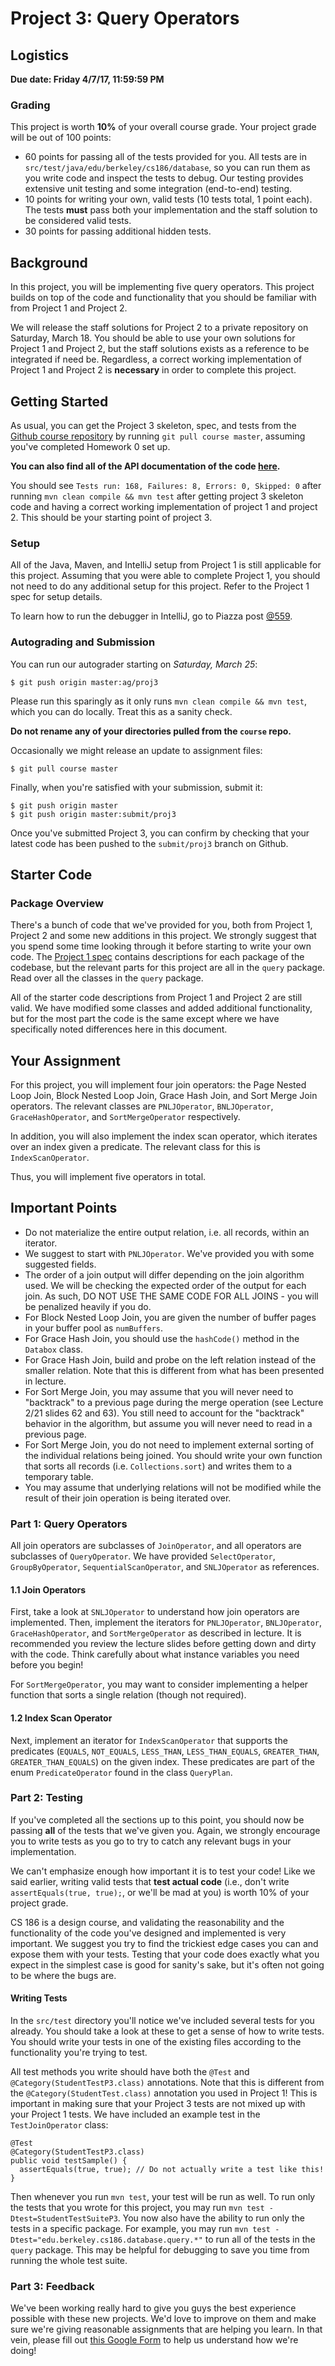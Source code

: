 # Project 3: Query Operators

## Logistics

**Due date: Friday 4/7/17, 11:59:59 PM**

### Grading

This project is worth **10%** of your overall course grade. Your project grade
will be out of 100 points:

* 60 points for passing all of the tests provided for you. All tests are in
  `src/test/java/edu/berkeley/cs186/database`, so you can run them as you write
  code and inspect the tests to debug. Our testing provides extensive unit
  testing and some integration (end-to-end) testing.
* 10 points for writing your own, valid tests (10 tests total, 1 point each).
  The tests **must** pass both your implementation and the staff solution to be
  considered valid tests.
* 30 points for passing additional hidden tests.

## Background

In this project, you will be implementing five query operators. This project
builds on top of the code and functionality that you should be familiar with
from Project 1 and Project 2.

We will release the staff solutions for Project 2 to a private repository on
Saturday, March 18. You should be able to use your own solutions for Project
1 and Project 2, but the staff solutions exists as a reference to be integrated if need be.
Regardless, a correct working implementation of Project 1 and Project 2 is **necessary** in
order to complete this project.

## Getting Started

As usual, you can get the Project 3 skeleton, spec, and tests from the [Github
course repository](https://github.com/berkeley-cs186/course) by running `git
pull course master`, assuming you've completed Homework 0 set up.

**You can also find all of the API documentation of the code
[here](http://www.cs186berkeley.net/projects/).**

You should see `Tests run: 168, Failures: 8, Errors: 0, Skipped: 0` after
running `mvn clean compile && mvn test` after getting project 3 skeleton code and having a correct working implementation of project 1 and project 2. This should be your starting point of project 3.

### Setup

All of the Java, Maven, and IntelliJ setup from Project 1 is still applicable
for this project. Assuming that you were able to complete Project 1, you should
not need to do any additional setup for this project. Refer to the Project 1
spec for setup details.

To learn how to run the debugger in IntelliJ, go to Piazza post
[@559](https://piazza.com/class/ixw7vu9jiqb2br?cid=559).

### Autograding and Submission

You can run our autograder starting on *Saturday, March 25*:

    $ git push origin master:ag/proj3

Please run this sparingly as it only runs `mvn clean compile && mvn test`,
which you can do locally. Treat this as a sanity check.

**Do not rename any of your directories pulled from the `course` repo.**

Occasionally we might release an update to assignment files:

    $ git pull course master

Finally, when you're satisfied with your submission, submit it:

    $ git push origin master
    $ git push origin master:submit/proj3

Once you've submitted Project 3, you can confirm by checking that your latest
code has been pushed to the `submit/proj3` branch on Github.

## Starter Code

### Package Overview

There's a bunch of code that we've provided for you, both from Project 1, Project 2 and
some new additions in this project. We strongly suggest that you spend some
time looking through it before starting to write your own code. The [Project 1
spec](Project1Spec.md#package-overview) contains descriptions for each package
of the codebase, but the relevant parts for this project are all in the `query`
package. Read over all the classes in the `query` package.

All of the starter code descriptions from Project 1 and Project 2 are still valid. We have
modified some classes and added additional functionality, but for the most part
the code is the same except where we have specifically noted differences here
in this document.

## Your Assignment

For this project, you will implement four join operators: the Page Nested Loop
Join, Block Nested Loop Join, Grace Hash Join, and Sort Merge Join operators. The relevant classes
are `PNLJOperator`, `BNLJOperator`, `GraceHashOperator`, and `SortMergeOperator` respectively.

In addition, you will also implement the index scan operator, which iterates over an index
given a predicate. The relevant class for this is `IndexScanOperator`.

Thus, you will implement five operators in total.

## Important Points
* Do not materialize the entire output relation, i.e. all records, within an iterator.
* We suggest to start with `PNLJOperator`. We've provided you with some suggested fields.
* The order of a join output will differ depending on the join algorithm used.
We will be checking the expected order of the output for each join.
As such, DO NOT USE THE SAME CODE FOR ALL JOINS - you will be penalized heavily if you do.
* For Block Nested Loop Join, you are given the number of buffer pages in your buffer
pool as `numBuffers`.
* For Grace Hash Join, you should use the `hashCode()` method in the `Databox` class.
* For Grace Hash Join, build and probe on the left relation instead of the
smaller relation. Note that this is different from what has been presented in lecture.
* For Sort Merge Join, you may assume that you will never need to "backtrack"
to a previous page during the merge operation (see Lecture 2/21 slides 62 and
63). You still need to account for the "backtrack" behavior in the algorithm,
but assume you will never need to read in a previous page.
* For Sort Merge Join, you do not need to implement external sorting of the
individual relations being joined. You should write your own function that
sorts all records (i.e. `Collections.sort`) and writes them to a temporary
table.
* You may assume that underlying relations will not be modified while the result of their join
operation is being iterated over.

### Part 1: Query Operators

All join operators are subclasses of `JoinOperator`, and all operators are subclasses of `QueryOperator`.
We have provided `SelectOperator`, `GroupByOperator`, `SequentialScanOperator`, and `SNLJOperator` as references.

#### 1.1 Join Operators

First, take a look at `SNLJOperator` to understand how join operators are implemented.
Then, implement the iterators for `PNLJOperator`, `BNLJOperator`, `GraceHashOperator`, and
`SortMergeOperator` as described in lecture. It is recommended you review the lecture slides
before getting down and dirty with the code. Think carefully about what instance variables you need before you begin!

For `SortMergeOperator`, you may want to consider implementing a helper function that sorts
a single relation (though not required).

#### 1.2 Index Scan Operator

Next, implement an iterator for `IndexScanOperator` that supports the predicates (`EQUALS`,
`NOT_EQUALS`, `LESS_THAN`, `LESS_THAN_EQUALS`, `GREATER_THAN`, `GREATER_THAN_EQUALS`) on
the given index.
These predicates are part of the enum `PredicateOperator` found in the class `QueryPlan`.

### Part 2: Testing

If you've completed all the sections up to this point, you should now be
passing **all** of the tests that we've given you. Again, we strongly encourage
you to write tests as you go to try to catch any relevant bugs in your
implementation.

We can't emphasize enough how important it is to test your code! Like we said
earlier, writing valid tests that **test actual code** (i.e., don't write
`assertEquals(true, true);`, or we'll be mad at you) is worth 10% of your
project grade.

CS 186 is a design course, and validating the reasonability and the
functionality of the code you've designed and implemented is very important. We
suggest you try to find the trickiest edge cases you can and expose them with
your tests. Testing that your code does exactly what you expect in the simplest
case is good for sanity's sake, but it's often not going to be where the bugs
are.

#### Writing Tests

In the `src/test` directory you'll notice we've included several tests for you
already. You should take a look at these to get a sense of how to write tests.
You should write your tests in one of the existing files according to the
functionality you're trying to test.

All test methods you write should have both the `@Test` and
`@Category(StudentTestP3.class)` annotations. Note that this is different from
the `@Category(StudentTest.class)` annotation you used in Project 1! This is
important in making sure that your Project 3 tests are not mixed up with your
Project 1 tests. We have included an example test in the `TestJoinOperator`
class:
```
@Test
@Category(StudentTestP3.class)
public void testSample() {
  assertEquals(true, true); // Do not actually write a test like this!
}
```

Then whenever you run `mvn test`, your test will be run as well. To run only
the tests that you wrote for this project, you may run `mvn test
-Dtest=StudentTestSuiteP3`. You now also have the ability to run only the tests
in a specific package. For example, you may run `mvn test
-Dtest="edu.berkeley.cs186.database.query.*"` to run all of the tests in the
`query` package. This may be helpful for debugging to save you time from
running the whole test suite.

### Part 3: Feedback

We've been working really hard to give you guys the best experience possible
with these new projects. We'd love to improve on them and make sure we're
giving reasonable assignments that are helping you learn. In that vein, please
fill out [this Google
Form](https://drive.google.com/open?id=1mo0Y85qhbXL6340pK0prjCbVX0BsHh3W76kfvxTa5fc)
to help us understand how we're doing!
